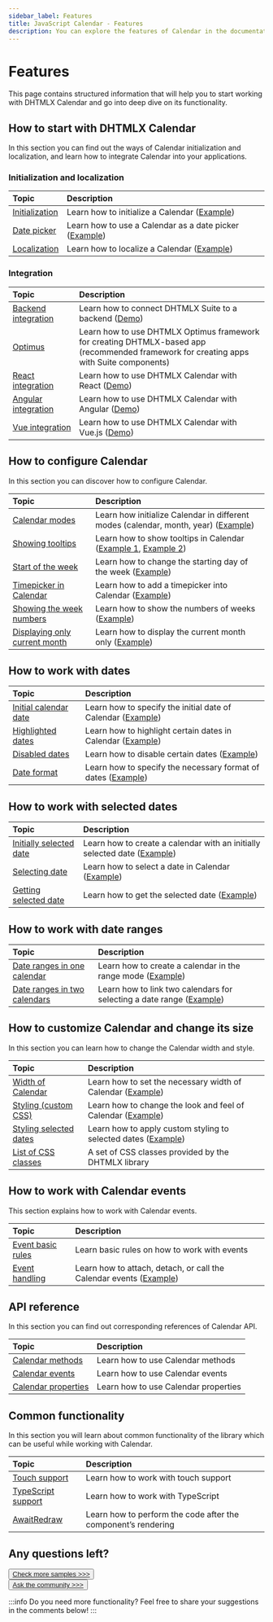 ```yaml
---
sidebar_label: Features
title: JavaScript Calendar - Features
description: You can explore the features of Calendar in the documentation of the DHTMLX JavaScript UI library. Browse developer guides and API reference, try out code examples and live demos, and download a free 30-day evaluation version of DHTMLX Suite.
---
```


# Features

This page contains structured information that will help you to start working with DHTMLX Calendar and go into deep dive on its functionality.

## How to start with DHTMLX Calendar

In this section you can find out the ways of Calendar initialization and localization, and learn how to integrate Calendar into your applications.

### Initialization and localization

| Topic                                   | Description                                                                                   |
| :-------------------------------------- | :-------------------------------------------------------------------------------------------- |
| [Initialization](../how_to_start/)      | Learn how to initialize a Calendar ([Example](https://snippet.dhtmlx.com/xcw19e52))           |
| [Date picker](../datepicker/)           | Learn how to use a Calendar as a date picker ([Example](https://snippet.dhtmlx.com/mj7jr6ro)) |
| [Localization](../localizing_calendar/) | Learn how to localize a Calendar ([Example](https://snippet.dhtmlx.com/tn40a0w8))             |


### Integration

| Topic                                                   | Description                                                                                                                                  |
| :------------------------------------------------------ | :------------------------------------------------------------------------------------------------------------------------------------------- |
| [Backend integration](integration/suite_and_backend.md) | Learn how to connect DHTMLX Suite to a backend  ([Demo](https://github.com/DHTMLX/nodejs-suite-demo))                                        |
| [Optimus](optimus_guides.md)                            | Learn how to use DHTMLX Optimus framework for creating  DHTMLX-based app <br>(recommended framework for creating apps with Suite components) |
| [React integration](integration/suite_and_react.md)     | Learn how to use DHTMLX Calendar with React ([Demo](https://github.com/DHTMLX/react-suite-demo))                                                |
| [Angular integration](integration/suite_and_angular.md) | Learn how to use DHTMLX Calendar with Angular ([Demo](https://github.com/DHTMLX/angular-suite-demo))                                         |
| [Vue integration](integration/suite_and_vue.md)         | Learn how to use DHTMLX Calendar with Vue.js ([Demo](https://github.com/DHTMLX/vue-suite-demo))                                              |

## How to configure Calendar

In this section you can discover how to configure Calendar.

| Topic                                                                          | Description                                                                                                                                 |
| :----------------------------------------------------------------------------- | :------------------------------------------------------------------------------------------------------------------------------------------ |
| [Calendar modes](../configuring/#calendar-modes)                               | Learn how initialize Calendar in different modes (calendar, month, year) ([Example](https://snippet.dhtmlx.com/n9q0tc0q))                   |
| [Showing tooltips](../operating_calendar/#showing-tooltips)                    | Learn how to show tooltips in Calendar ([Example 1](https://snippet.dhtmlx.com/t4jy4wrr), [Example 2](https://snippet.dhtmlx.com/jwx0barf)) |
| [Start of the week](../configuring/#start-of-the-week)                         | Learn how to change the starting day of the week ([Example](https://snippet.dhtmlx.com/kaxmurh9))                                           |
| [Timepicker in Calendar](../configuring/#timepicker)                           | Learn how to add a timepicker into Calendar ([Example](https://snippet.dhtmlx.com/jkbfb202))                                                |
| [Showing the week numbers](../configuring/#numbers-of-weeks)                   | Learn how to show the numbers of weeks ([Example](https://snippet.dhtmlx.com/9692gk6n))                                                     |
| [Displaying only current month](../configuring/#displaying-only-current-month) | Learn how to display the current month only ([Example](https://snippet.dhtmlx.com/4wi5hbtr))                                                |

## How to work with dates

| Topic                                                          | Description                                                                                         |
| :------------------------------------------------------------- | :-------------------------------------------------------------------------------------------------- |
| [Initial calendar date](../configuring/#initial-calendar-date) | Learn how to specify the initial date of Calendar ([Example](https://snippet.dhtmlx.com/fyg6l65t))  |
| [Highlighted dates](../configuring/#highlighted-dates)         | Learn how to highlight certain dates in Calendar ([Example](https://snippet.dhtmlx.com/ic5oeiga))   |
| [Disabled dates](../configuring/#disabled-dates)               | Learn how to disable certain dates ([Example](https://snippet.dhtmlx.com/ic5oeiga))                 |
| [Date format](../configuring/#date-format)                     | Learn how to specify the necessary format of dates ([Example](https://snippet.dhtmlx.com/2co9z3bi)) |


## How to work with selected dates

| Topic                                                                 | Description                                                                                                     |
| :-------------------------------------------------------------------- | :-------------------------------------------------------------------------------------------------------------- |
| [Initially selected date](../configuring/#initially-selected-date)    | Learn how to create a calendar with an initially selected date ([Example](https://snippet.dhtmlx.com/epjjww3l)) |
| [Selecting date](../operating_calendar/#selecting-date)               | Learn how to select a date in Calendar ([Example](https://snippet.dhtmlx.com/vmg11002))                         |
| [Getting selected date](../operating_calendar/#getting-selected-date) | Learn how to get the selected date ([Example](https://snippet.dhtmlx.com/k2vrfqj0))                             |

## How to work with date ranges

| Topic                                                                        | Description                                                                                                 |
| :--------------------------------------------------------------------------- | :---------------------------------------------------------------------------------------------------------- |
| [Date ranges in one calendar](../configuring/#range-mode)                    | Learn how to create a calendar in the range mode ([Example](https://snippet.dhtmlx.com/2mrj53h0))           |
| [Date ranges in two calendars](../operating_calendar/#linking-two-calendars) | Learn how to link two calendars for selecting a date range ([Example](https://snippet.dhtmlx.com/dxo54017)) |

## How to customize Calendar and change its size

In this section you can learn how to change the Calendar width and style.

| Topic                                                              | Description                                                                                          |
| :----------------------------------------------------------------- | :--------------------------------------------------------------------------------------------------- |
| [Width of Calendar](../configuring/#width-of-calendar)             | Learn how to set the necessary width of Calendar ([Example](https://snippet.dhtmlx.com/azm0u5ns))    |
| [Styling (custom CSS)](../customization/#styling-calendar)         | Learn how to change the look and feel of Calendar ([Example](https://snippet.dhtmlx.com/2045cbe1))   |
| [Styling selected dates](../customization/#styling-selected-dates) | Learn how to apply custom styling to selected dates ([Example](https://snippet.dhtmlx.com/9u0ix3na)) |
| [List of CSS classes](../../helpers/base_elements/)                | A set of CSS classes provided by the DHTMLX library                                                  |

## How to work with Calendar events

This section explains how to work with Calendar events.

| Topic                                       | Description                                                                                               |
| :------------------------------------------ | :-------------------------------------------------------------------------------------------------------- |
| [Event basic rules](guides/events_guide.md) | Learn basic rules on how to work with events                                                              |
| [Event handling](../handling_events/)       | Learn how to attach, detach, or call the Calendar events ([Example](https://snippet.dhtmlx.com/7kj7fiek)) |

## API reference

In this section you can find out corresponding references of Calendar API.

| Topic                                                      | Description                          |
| :--------------------------------------------------------- | :----------------------------------- |
| [Calendar methods](../../category/calendar-methods/)       | Learn how to use Calendar methods    |
| [Calendar events](../../category/calendar-events/)         | Learn how to use Calendar events     |
| [Calendar properties](../../category/calendar-properties/) | Learn how to use Calendar properties |

## Common functionality

In this section you will learn about common functionality of the library which can be useful while working with Calendar.

| Topic                                                         | Description                                                   |
| :------------------------------------------------------------ | :------------------------------------------------------------ |
| [Touch support](../../common_features/touch_support/)         | Learn how to work with touch support                          |
| [TypeScript support](../../common_features/using_typescript/) | Learn how to work with TypeScript                             |
| [AwaitRedraw](../../helpers/await_redraw/)                    | Learn how to perform the code after the component’s rendering |

## Any questions left?

<button class="support_btn"><a href="https://snippet.dhtmlx.com/all?tag=calendar">Check more samples >>></a> </button>
<br>
<button class="support_btn"><a href="https://forum.dhtmlx.com/c/suite/suite7/">Ask the community >>></a> </button>

:::info
Do you need more functionality? Feel free to share your suggestions in the comments below!
:::

